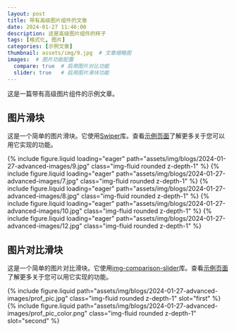 ```yaml
---
layout: post
title: 带有高级图片组件的文章
date: 2024-01-27 11:46:00
description: 这是高级图片组件的样子
tags: [格式化, 图片]
categories: [示例文章]
thumbnail: assets/img/9.jpg  # 文章缩略图
images:  # 图片功能配置
  compare: true  # 启用图片对比功能
  slider: true   # 启用图片滑块功能
---
```


这是一篇带有高级图片组件的示例文章。

## 图片滑块

这是一个简单的图片滑块。它使用[Swiper](https://swiperjs.com/)库。查看[示例页面](https://swiperjs.com/demos)了解更多关于您可以用它实现的功能。

<swiper-container keyboard="true" navigation="true" pagination="true" pagination-clickable="true" pagination-dynamic-bullets="true" rewind="true">
  <swiper-slide>{% include figure.liquid loading="eager" path="assets/img/blogs/2024-01-27-advanced-images/9.jpg" class="img-fluid rounded z-depth-1" %}</swiper-slide>
  <swiper-slide>{% include figure.liquid loading="eager" path="assets/img/blogs/2024-01-27-advanced-images/7.jpg" class="img-fluid rounded z-depth-1" %}</swiper-slide>
  <swiper-slide>{% include figure.liquid loading="eager" path="assets/img/blogs/2024-01-27-advanced-images/8.jpg" class="img-fluid rounded z-depth-1" %}</swiper-slide>
  <swiper-slide>{% include figure.liquid loading="eager" path="assets/img/blogs/2024-01-27-advanced-images/10.jpg" class="img-fluid rounded z-depth-1" %}</swiper-slide>
  <swiper-slide>{% include figure.liquid loading="eager" path="assets/img/blogs/2024-01-27-advanced-images/12.jpg" class="img-fluid rounded z-depth-1" %}</swiper-slide>
</swiper-container>

## 图片对比滑块

这是一个简单的图片对比滑块。它使用[img-comparison-slider](https://img-comparison-slider.sneas.io/)库。查看[示例页面](https://img-comparison-slider.sneas.io/examples.html)了解更多关于您可以用它实现的功能。

<img-comparison-slider>
  {% include figure.liquid path="assets/img/blogs/2024-01-27-advanced-images/prof_pic.jpg" class="img-fluid rounded z-depth-1" slot="first" %}
  {% include figure.liquid path="assets/img/blogs/2024-01-27-advanced-images/prof_pic_color.png" class="img-fluid rounded z-depth-1" slot="second" %}
</img-comparison-slider>
